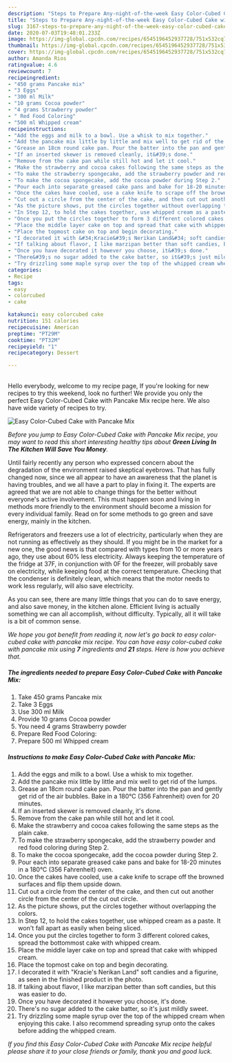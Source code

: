 ```yaml
---
description: "Steps to Prepare Any-night-of-the-week Easy Color-Cubed Cake with Pancake Mix"
title: "Steps to Prepare Any-night-of-the-week Easy Color-Cubed Cake with Pancake Mix"
slug: 3167-steps-to-prepare-any-night-of-the-week-easy-color-cubed-cake-with-pancake-mix
date: 2020-07-03T19:48:01.233Z
image: https://img-global.cpcdn.com/recipes/6545196452937728/751x532cq70/easy-color-cubed-cake-with-pancake-mix-recipe-main-photo.jpg
thumbnail: https://img-global.cpcdn.com/recipes/6545196452937728/751x532cq70/easy-color-cubed-cake-with-pancake-mix-recipe-main-photo.jpg
cover: https://img-global.cpcdn.com/recipes/6545196452937728/751x532cq70/easy-color-cubed-cake-with-pancake-mix-recipe-main-photo.jpg
author: Amanda Rios
ratingvalue: 4.6
reviewcount: 7
recipeingredient:
- "450 grams Pancake mix"
- "3 Eggs"
- "300 ml Milk"
- "10 grams Cocoa powder"
- "4 grams Strawberry powder"
- " Red Food Coloring"
- "500 ml Whipped cream"
recipeinstructions:
- "Add the eggs and milk to a bowl. Use a whisk to mix together."
- "Add the pancake mix little by little and mix well to get rid of the lumps."
- "Grease an 18cm round cake pan. Pour the batter into the pan and gently get rid of the air bubbles. Bake in a 180°C (356 Fahrenheit) oven for 20 minutes."
- "If an inserted skewer is removed cleanly, it&#39;s done."
- "Remove from the cake pan while still hot and let it cool."
- "Make the strawberry and cocoa cakes following the same steps as the plain cake."
- "To make the strawberry spongecake, add the strawberry powder and red food coloring during Step 2."
- "To make the cocoa spongecake, add the cocoa powder during Step 2."
- "Pour each into separate greased cake pans and bake for 18-20 minutes in a 180°C (356 Fahrenheit) oven."
- "Once the cakes have cooled, use a cake knife to scrape off the browned surfaces and flip them upside down."
- "Cut out a circle from the center of the cake, and then cut out another circle from the center of the cut out circle."
- "As the picture shows, put the circles together without overlapping the colors."
- "In Step 12, to hold the cakes together, use whipped cream as a paste. It won&#39;t fall apart as easily when being sliced."
- "Once you put the circles together to form 3 different colored cakes, spread the bottommost cake with whipped cream."
- "Place the middle layer cake on top and spread that cake with whipped cream."
- "Place the topmost cake on top and begin decorating."
- "I decorated it with &#34;Kracie&#39;s Nerikan Land&#34; soft candies and a figurine, as seen in the finished product in the photo."
- "If talking about flavor, I like marzipan better than soft candies, but this was easier to do."
- "Once you have decorated it however you choose, it&#39;s done."
- "There&#39;s no sugar added to the cake batter, so it&#39;s just mildly sweet."
- "Try drizzling some maple syrup over the top of the whipped cream when enjoying this cake. I also recommend spreading syrup onto the cakes before adding the whipped cream."
categories:
- Recipe
tags:
- easy
- colorcubed
- cake

katakunci: easy colorcubed cake 
nutrition: 151 calories
recipecuisine: American
preptime: "PT29M"
cooktime: "PT32M"
recipeyield: "1"
recipecategory: Dessert

---
```

<br>
Hello everybody, welcome to my recipe page, If you're looking for new recipes to try this weekend, look no further! We provide you only the perfect Easy Color-Cubed Cake with Pancake Mix recipe here. We also have wide variety of recipes to try.
<br>


![Easy Color-Cubed Cake with Pancake Mix](https://img-global.cpcdn.com/recipes/6545196452937728/751x532cq70/easy-color-cubed-cake-with-pancake-mix-recipe-main-photo.jpg)

<i>Before you jump to Easy Color-Cubed Cake with Pancake Mix recipe, you may want to read this short interesting healthy tips about 
<strong>Green Living In The Kitchen Will Save You Money</strong>.</i>
</br>

Until fairly recently any person who expressed concern about the degradation of the environment raised skeptical eyebrows. That has fully changed now, since we all appear to have an awareness that the planet is having troubles, and we all have a part to play in fixing it. The experts are agreed that we are not able to change things for the better without everyone's active involvement. This must happen soon and living in methods more friendly to the environment should become a mission for every individual family. Read on for some methods to go green and save energy, mainly in the kitchen.

Refrigerators and freezers use a lot of electricity, particularly when they are not running as effectively as they should. If you might be in the market for a new one, the good news is that compared with types from 10 or more years ago, they use about 60% less electricity. Always keeping the temperature of the fridge at 37F, in conjunction with 0F for the freezer, will probably save on electricity, while keeping food at the correct temperature. Checking that the condenser is definitely clean, which means that the motor needs to work less regularly, will also save electricity.

As you can see, there are many little things that you can do to save energy, and also save money, in the kitchen alone. Efficient living is actually something we can all accomplish, without difficulty. Typically, all it will take is a bit of common sense.


<i>We hope you got benefit from reading it, now let's go back to easy color-cubed cake with pancake mix recipe. You can have easy color-cubed cake with pancake mix using <strong>7</strong> ingredients and <strong>21</strong> steps. Here is how you achieve that.
</i>

##### The ingredients needed to prepare Easy Color-Cubed Cake with Pancake Mix:

1. Take 450 grams Pancake mix
1. Take 3 Eggs
1. Use 300 ml Milk
1. Provide 10 grams Cocoa powder
1. You need 4 grams Strawberry powder
1. Prepare  Red Food Coloring:
1. Prepare 500 ml Whipped cream


##### Instructions to make Easy Color-Cubed Cake with Pancake Mix:

1. Add the eggs and milk to a bowl. Use a whisk to mix together.
1. Add the pancake mix little by little and mix well to get rid of the lumps.
1. Grease an 18cm round cake pan. Pour the batter into the pan and gently get rid of the air bubbles. Bake in a 180°C (356 Fahrenheit) oven for 20 minutes.
1. If an inserted skewer is removed cleanly, it&#39;s done.
1. Remove from the cake pan while still hot and let it cool.
1. Make the strawberry and cocoa cakes following the same steps as the plain cake.
1. To make the strawberry spongecake, add the strawberry powder and red food coloring during Step 2.
1. To make the cocoa spongecake, add the cocoa powder during Step 2.
1. Pour each into separate greased cake pans and bake for 18-20 minutes in a 180°C (356 Fahrenheit) oven.
1. Once the cakes have cooled, use a cake knife to scrape off the browned surfaces and flip them upside down.
1. Cut out a circle from the center of the cake, and then cut out another circle from the center of the cut out circle.
1. As the picture shows, put the circles together without overlapping the colors.
1. In Step 12, to hold the cakes together, use whipped cream as a paste. It won&#39;t fall apart as easily when being sliced.
1. Once you put the circles together to form 3 different colored cakes, spread the bottommost cake with whipped cream.
1. Place the middle layer cake on top and spread that cake with whipped cream.
1. Place the topmost cake on top and begin decorating.
1. I decorated it with &#34;Kracie&#39;s Nerikan Land&#34; soft candies and a figurine, as seen in the finished product in the photo.
1. If talking about flavor, I like marzipan better than soft candies, but this was easier to do.
1. Once you have decorated it however you choose, it&#39;s done.
1. There&#39;s no sugar added to the cake batter, so it&#39;s just mildly sweet.
1. Try drizzling some maple syrup over the top of the whipped cream when enjoying this cake. I also recommend spreading syrup onto the cakes before adding the whipped cream.


<i>If you find this Easy Color-Cubed Cake with Pancake Mix recipe helpful please share it to your close friends or family, thank you and good luck.</i>

